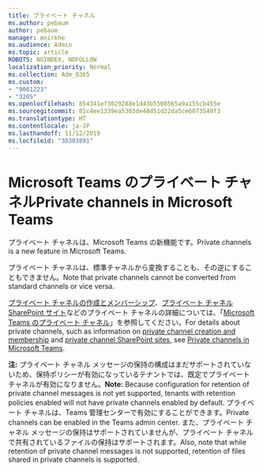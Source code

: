 ```yaml
---
title: プライベート チャネル
ms.author: pebaum
author: pebaum
manager: mnirkhe
ms.audience: Admin
ms.topic: article
ROBOTS: NOINDEX, NOFOLLOW
localization_priority: Normal
ms.collection: Adm_O365
ms.custom:
- "9001223"
- "3205"
ms.openlocfilehash: 854341ef3029288e1d43b5508565a9a155cb455e
ms.sourcegitcommit: 01c4ee1339ea5303de48d51d22da5ce6073549f3
ms.translationtype: HT
ms.contentlocale: ja-JP
ms.lasthandoff: 11/12/2019
ms.locfileid: "38303891"
---
```

# <a name="private-channels-in-microsoft-teams"></a><span data-ttu-id="71f70-102">Microsoft Teams のプライベート チャネル</span><span class="sxs-lookup"><span data-stu-id="71f70-102">Private channels in Microsoft Teams</span></span>

<span data-ttu-id="71f70-103">プライベート チャネルは、Microsoft Teams の新機能です。</span><span class="sxs-lookup"><span data-stu-id="71f70-103">Private channels is a new feature in Microsoft Teams.</span></span> 

<span data-ttu-id="71f70-104">プライベート チャネルは、標準チャネルから変換することも、その逆にすることもできません。</span><span class="sxs-lookup"><span data-stu-id="71f70-104">Note that private channels cannot be converted from standard channels or vice versa.</span></span>

<span data-ttu-id="71f70-105">[プライベート チャネルの作成とメンバーシップ](https://docs.microsoft.com/MicrosoftTeams/private-channels#private-channel-creation-and-membership)、[プライベート チャネル SharePoint サイト](https://docs.microsoft.com/MicrosoftTeams/private-channels#private-channel-sharepoint-sites)などのプライベート チャネルの詳細については、「[Microsoft Teams のプライベート チャネル](https://docs.microsoft.com/ja-JP/MicrosoftTeams/private-channels)」を参照してください。</span><span class="sxs-lookup"><span data-stu-id="71f70-105">For details about private channels, such as information on [private channel creation and membership](https://docs.microsoft.com/MicrosoftTeams/private-channels#private-channel-creation-and-membership) and [private channel SharePoint sites](https://docs.microsoft.com/MicrosoftTeams/private-channels#private-channel-sharepoint-sites), see [Private channels in Microsoft Teams](https://docs.microsoft.com/ja-JP/MicrosoftTeams/private-channels).</span></span> 

<span data-ttu-id="71f70-106">**注:** プライベート チャネル メッセージの保持の構成はまだサポートされていないため、保持ポリシーが有効になっているテナントでは、既定でプライベート チャネルが有効になりません。</span><span class="sxs-lookup"><span data-stu-id="71f70-106">**Note:** Because configuration for retention of private channel messages is not yet supported, tenants with retention policies enabled will not have private channels enabled by default.</span></span> <span data-ttu-id="71f70-107">プライベート チャネルは、Teams 管理センターで有効にすることができます。</span><span class="sxs-lookup"><span data-stu-id="71f70-107">Private channels can be enabled in the Teams admin center.</span></span> <span data-ttu-id="71f70-108">また、プライベート チャネル メッセージの保持はサポートされていませんが、プライベート チャネルで共有されているファイルの保持はサポートされます。</span><span class="sxs-lookup"><span data-stu-id="71f70-108">Also, note that while retention of private channel messages is not supported, retention of files shared in private channels is supported.</span></span>